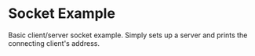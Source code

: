 # Socket Example

Basic client/server socket example.
Simply sets up a server and prints the connecting client's address.